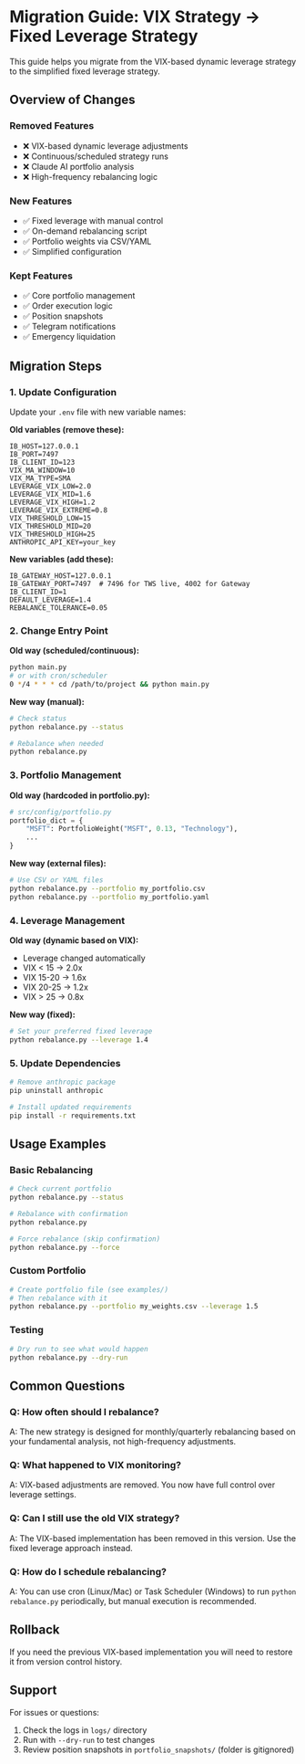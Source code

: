 # Migration Guide: VIX Strategy → Fixed Leverage Strategy

This guide helps you migrate from the VIX-based dynamic leverage strategy to the simplified fixed leverage strategy.

## Overview of Changes

### Removed Features
- ❌ VIX-based dynamic leverage adjustments
- ❌ Continuous/scheduled strategy runs  
- ❌ Claude AI portfolio analysis
- ❌ High-frequency rebalancing logic

### New Features
- ✅ Fixed leverage with manual control
- ✅ On-demand rebalancing script
- ✅ Portfolio weights via CSV/YAML
- ✅ Simplified configuration

### Kept Features
- ✅ Core portfolio management
- ✅ Order execution logic
- ✅ Position snapshots
- ✅ Telegram notifications
- ✅ Emergency liquidation

## Migration Steps

### 1. Update Configuration

Update your `.env` file with new variable names:

**Old variables (remove these):**
```env
IB_HOST=127.0.0.1
IB_PORT=7497
IB_CLIENT_ID=123
VIX_MA_WINDOW=10
VIX_MA_TYPE=SMA
LEVERAGE_VIX_LOW=2.0
LEVERAGE_VIX_MID=1.6
LEVERAGE_VIX_HIGH=1.2
LEVERAGE_VIX_EXTREME=0.8
VIX_THRESHOLD_LOW=15
VIX_THRESHOLD_MID=20
VIX_THRESHOLD_HIGH=25
ANTHROPIC_API_KEY=your_key
```

**New variables (add these):**
```env
IB_GATEWAY_HOST=127.0.0.1
IB_GATEWAY_PORT=7497  # 7496 for TWS live, 4002 for Gateway
IB_CLIENT_ID=1
DEFAULT_LEVERAGE=1.4
REBALANCE_TOLERANCE=0.05
```

### 2. Change Entry Point

**Old way (scheduled/continuous):**
```bash
python main.py
# or with cron/scheduler
0 */4 * * * cd /path/to/project && python main.py
```

**New way (manual):**
```bash
# Check status
python rebalance.py --status

# Rebalance when needed
python rebalance.py
```

### 3. Portfolio Management

**Old way (hardcoded in portfolio.py):**
```python
# src/config/portfolio.py
portfolio_dict = {
    "MSFT": PortfolioWeight("MSFT", 0.13, "Technology"),
    ...
}
```

**New way (external files):**
```bash
# Use CSV or YAML files
python rebalance.py --portfolio my_portfolio.csv
python rebalance.py --portfolio my_portfolio.yaml
```

### 4. Leverage Management

**Old way (dynamic based on VIX):**
- Leverage changed automatically
- VIX < 15 → 2.0x
- VIX 15-20 → 1.6x  
- VIX 20-25 → 1.2x
- VIX > 25 → 0.8x

**New way (fixed):**
```bash
# Set your preferred fixed leverage
python rebalance.py --leverage 1.4
```

### 5. Update Dependencies

```bash
# Remove anthropic package
pip uninstall anthropic

# Install updated requirements
pip install -r requirements.txt
```

## Usage Examples

### Basic Rebalancing
```bash
# Check current portfolio
python rebalance.py --status

# Rebalance with confirmation
python rebalance.py

# Force rebalance (skip confirmation)
python rebalance.py --force
```

### Custom Portfolio
```bash
# Create portfolio file (see examples/)
# Then rebalance with it
python rebalance.py --portfolio my_weights.csv --leverage 1.5
```

### Testing
```bash
# Dry run to see what would happen
python rebalance.py --dry-run
```

## Common Questions

### Q: How often should I rebalance?
A: The new strategy is designed for monthly/quarterly rebalancing based on your fundamental analysis, not high-frequency adjustments.

### Q: What happened to VIX monitoring?
A: VIX-based adjustments are removed. You now have full control over leverage settings.

### Q: Can I still use the old VIX strategy?
A: The VIX-based implementation has been removed in this version. Use the fixed leverage approach instead.

### Q: How do I schedule rebalancing?
A: You can use cron (Linux/Mac) or Task Scheduler (Windows) to run `python rebalance.py` periodically, but manual execution is recommended.

## Rollback

If you need the previous VIX-based implementation you will need to restore it from version control history.

## Support

For issues or questions:
1. Check the logs in `logs/` directory
2. Run with `--dry-run` to test changes
3. Review position snapshots in `portfolio_snapshots/` (folder is gitignored)
